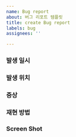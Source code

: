 ```yaml
---
name: Bug report
about: 버그 리포트 템플릿
title: create Bug report
labels: bug
assignees: ''

---
```


### 발생 일시

### 발생 위치

### 증상

### 재현 방법

### Screen Shot
